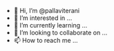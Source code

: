 - 👋 Hi, I’m @pallaviterani
- 👀 I’m interested in ...
- 🌱 I’m currently learning ...
- 💞️ I’m looking to collaborate on ...
- 📫 How to reach me ...

<!---
pallaviterani/pallaviterani is a ✨ special ✨ repository because its `README.md` (this file) appears on your GitHub profile.
You can click the Preview link to take a look at your changes.
--->
